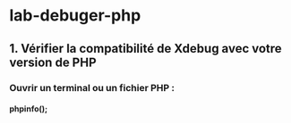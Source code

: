 # lab-debuger-php
## 1. Vérifier la compatibilité de Xdebug avec votre version de PHP

### Ouvrir un terminal ou un fichier PHP :
####  phpinfo();
